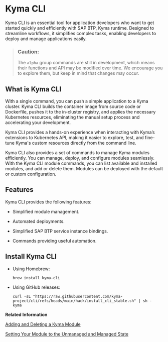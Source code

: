 <!-- loio292454b34bf543afa111dec20d9da434 -->

# Kyma CLI

Kyma CLI is an essential tool for application developers who want to get started quickly and efficiently with SAP BTP, Kyma runtime. Designed to streamline workflows, it simplifies complex tasks, enabling developers to deploy and manage applications easily.

> ### Caution:  
> The `alpha` group commands are still in development, which means their functions and API may be modified over time. We encourage you to explore them, but keep in mind that changes may occur.



<a name="loio292454b34bf543afa111dec20d9da434__section_mgt_m11_v2c"/>

## What is Kyma CLI

With a single command, you can push a simple application to a Kyma cluster. Kyma CLI builds the container image from source code or Dockerfile, pushes it to the in-cluster registry, and applies the necessary Kubernetes resources, eliminating the manual setup process and accelerating your development.

Kyma CLI provides a hands-on experience when interacting with Kyma’s extensions to Kubernetes API, making it easier to explore, test, and fine-tune Kyma's custom resources directly from the command line.

Kyma CLI also provides a set of commands to manage Kyma modules efficiently. You can manage, deploy, and configure modules seamlessly. With the Kyma CLI module commands, you can list available and installed modules, and add or delete them. Modules can be deployed with the default or custom configuration.



<a name="loio292454b34bf543afa111dec20d9da434__section_vyy_nx2_52c"/>

## Features

Kyma CLI provides the following features:

-   Simplified module management.

-   Automated deployments.

-   Simplified SAP BTP service instance bindings.

-   Commands providing useful automation.




<a name="loio292454b34bf543afa111dec20d9da434__section_xy1_41f_52c"/>

## Install Kyma CLI

-   Using Homebrew:

    ```
    brew install kyma-cli
    ```

-   Using GitHub releases:

    ```
    curl -sL "https://raw.githubusercontent.com/kyma-project/cli/refs/heads/main/hack/install_cli_stable.sh" | sh -
    kyma
    
    ```


**Related Information**  


[Adding and Deleting a Kyma Module](../50-administration-and-ops/adding-and-deleting-a-kyma-module-1b548e9.md#loio1b548e9ad4744b978b8b595288b0cb5c "To use a Kyma module, you must add it first. Use Kyma dashboard or Kyma CLI to do that. If you don't need the module anymore, delete it to save resources.")

[Setting Your Module to the Unmanaged and Managed State](../50-administration-and-ops/setting-your-module-to-the-unmanaged-and-managed-state-c071680.md#loioc07168072c8340ecbb392260cf52c165 "In some cases, for example, for testing, you may need to modify your module beyond what is supported by its configuration. By default, when a module is in the managed state, Kyma Control Plane governs its Kubernetes resources, reverting any manual changes during the next reconciliation loop. To modify Kubernetes objects directly without them being reverted, you must set the module to the unmanaged state. In this state, reconciliation is disabled, ensuring your manual changes are preserved.")


